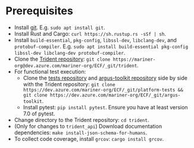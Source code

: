 # Prerequisites

- Install [git](https://git-scm.com/downloads). E.g. `sudo apt install git`.
- Install Rust and Cargo: `curl https://sh.rustup.rs -sSf | sh`.
- Install `build-essential`, `pkg-config`, `libssl-dev`, `libclang-dev`, and
  `protobuf-compiler`. E.g. `sudo apt install build-essential pkg-config
  libssl-dev libclang-dev protobuf-compiler`.
- Clone the [Trident
  repository](https://mariner-org@dev.azure.com/mariner-org/ECF/_git/trident):
  `git clone https://mariner-org@dev.azure.com/mariner-org/ECF/_git/trident`.
- For functional test execution:
  - Clone the [tests
    repository](https://dev.azure.com/mariner-org/ECF/_git/platform-tests) and
    [argus-toolkit
    repository](https://dev.azure.com/mariner-org/ECF/_git/argus-toolkit) side by
    side with the Trident repository: `git clone
    https://dev.azure.com/mariner-org/ECF/_git/platform-tests && git clone
    https://dev.azure.com/mariner-org/ECF/_git/argus-toolkit`.
  - Install pytest: `pip install pytest`. Ensure you have at least version 7.0 of
    pytest.
- Change directory to the Trident repository: `cd trident`.
- (Only for changes to `trident_api`) Download documentation dependencies: `make install-json-schema-for-humans`.
- To collect code coverage, install `grcov`: `cargo install grcov`.
